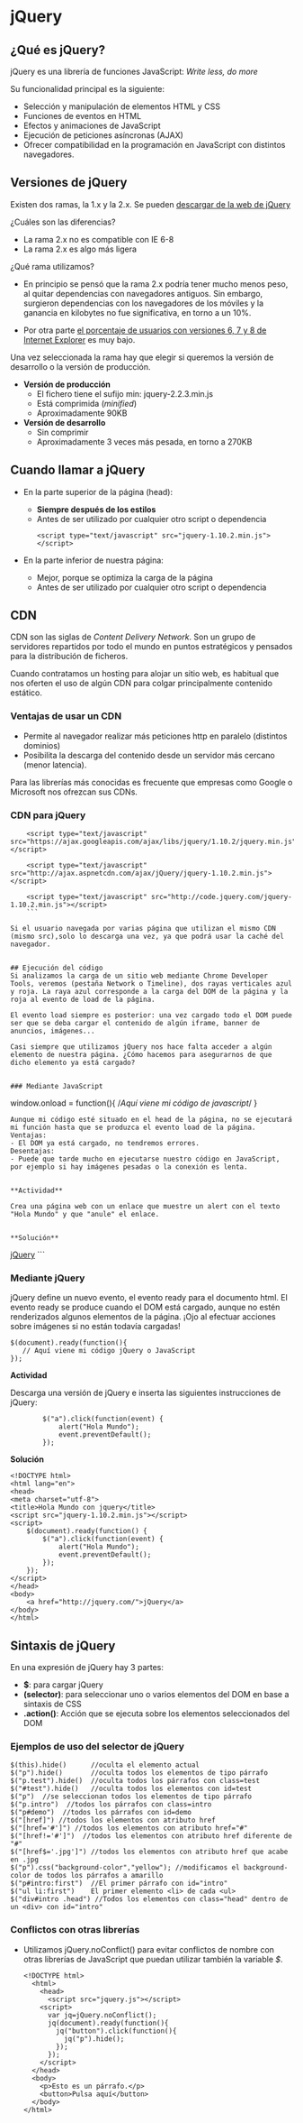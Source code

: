 
# jQuery



## ¿Qué es jQuery?

jQuery es una librería de funciones JavaScript: *Write less, do more* 

Su funcionalidad principal es la siguiente:
- Selección y manipulación de elementos HTML y CSS
- Funciones de eventos en HTML
- Efectos y animaciones de JavaScript
- Ejecución de peticiones asíncronas (AJAX)
- Ofrecer compatibilidad en la programación en JavaScript con distintos navegadores.


## Versiones de jQuery
Existen dos ramas, la 1.x y la 2.x. Se pueden [descargar de la web de jQuery](http://www.jquery.com/download) 

¿Cuáles son las diferencias? 

- La rama 2.x no es compatible con IE 6-8
- La rama 2.x es algo más ligera


¿Qué rama utilizamos?

- En principio se pensó que la rama 2.x podría tener mucho menos peso, al quitar dependencias con navegadores antiguos. Sin embargo, surgieron dependencias con los navegadores de los móviles y la ganancia en kilobytes no fue significativa, en torno a un 10%.

- Por otra parte [el porcentaje de usuarios con versiones 6, 7 y 8 de Internet Explorer](http://gs.statcounter.com/) es muy bajo.


Una vez seleccionada la rama hay que elegir si queremos la versión de desarrollo o la versión de producción.

- **Versión de producción**
  - El fichero tiene el sufijo min: jquery-2.2.3.min.js
  - Está comprimida (*minified*)
  - Aproximadamente 90KB
- **Versión de desarrollo**
  - Sin comprimir
  - Aproximadamente 3 veces más pesada, en torno a 270KB


## Cuando llamar a jQuery
- En la parte superior de la página (head):
  - **Siempre después de los estilos**
  - Antes de ser utilizado por cualquier otro script o dependencia
      ```	
      <script type="text/javascript" src="jquery-1.10.2.min.js"></script>
      ```
    
- En la parte inferior de nuestra página:
  - Mejor, porque se optimiza la carga de la página
  - Antes de ser utilizado por cualquier otro script o dependencia


## CDN
CDN son las siglas de *Content Delivery Network*. Son un grupo de servidores repartidos por todo el mundo en puntos estratégicos y pensados para la distribución de ficheros.

Cuando contratamos un hosting para alojar un sitio web, es habitual que nos oferten el uso de algún CDN para colgar principalmente contenido estático. 


### Ventajas de usar un CDN
- Permite al navegador realizar más peticiones http en paralelo (distintos dominios)
- Posibilita la descarga del contenido desde un servidor más cercano (menor latencia).

Para las librerías más conocidas es frecuente que empresas como Google o Microsoft nos ofrezcan sus CDNs.


### CDN para jQuery

```	
    <script type="text/javascript" src="https://ajax.googleapis.com/ajax/libs/jquery/1.10.2/jquery.min.js"></script>

	<script type="text/javascript" src="http://ajax.aspnetcdn.com/ajax/jQuery/jquery-1.10.2.min.js"></script>
    
	<script type="text/javascript" src="http://code.jquery.com/jquery-1.10.2.min.js"></script>
    ```

Si el usuario navegada por varias página que utilizan el mismo CDN (mismo src),solo lo descarga una vez, ya que podrá usar la caché del navegador.


## Ejecución del código
Si analizamos la carga de un sitio web mediante Chrome Developer Tools, veremos (pestaña Network o Timeline), dos rayas verticales azul y roja. La raya azul corresponde a la carga del DOM de la página y la roja al evento de load de la página.

El evento load siempre es posterior: una vez cargado todo el DOM puede ser que se deba cargar el contenido de algún iframe, banner de anuncios, imágenes...

Casi siempre que utilizamos jQuery nos hace falta acceder a algún elemento de nuestra página. ¿Cómo hacemos para asegurarnos de que dicho elemento ya está cargado?


### Mediante JavaScript
```
window.onload = function(){ /*Aquí viene mi código de javascript*/ }
```
Aunque mi código esté situado en el head de la página, no se ejecutará mi función hasta que se produzca el evento load de la página.
Ventajas:
- El DOM ya está cargado, no tendremos errores.
Desentajas:
- Puede que tarde mucho en ejecutarse nuestro código en JavaScript, por ejemplo si hay imágenes pesadas o la conexión es lenta.


**Actividad**

Crea una página web con un enlace que muestre un alert con el texto "Hola Mundo" y que "anule" el enlace.


**Solución**
``` 
<!DOCTYPE html>
 <html>
 <head>
   <meta charset="utf-8">
   <title>Hola Mundo en javaScript</title>
   <script type="text/javascript">
   window.onload = function() { 
   		document.getElementById("holamundo").onclick = holaMundo;
   }
   function holaMundo()
   {
	   alert ("Hola Mundo");
	   return false;
   }
   </script>
 </head>
 <body>
   <a id="holamundo" href="http://jquery.com/">jQuery</a>
 </body>
 </html>
```


### Mediante jQuery
jQuery define un nuevo evento, el evento ready para el documento html. El evento ready se produce cuando el DOM está cargado, aunque no estén renderizados algunos elementos de la página. ¡Ojo al efectuar acciones sobre imágenes si no están todavía cargadas!

```
$(document).ready(function(){
   // Aquí viene mi código jQuery o JavaScript
});
```


**Actividad**

Descarga una versión de jQuery e inserta las siguientes instrucciones de jQuery:
```
		$("a").click(function(event) {
			alert("Hola Mundo");
			event.preventDefault();
		});
```


**Solución**
```
<!DOCTYPE html>
<html lang="en">
<head>
<meta charset="utf-8">
<title>Hola Mundo con jquery</title>
<script src="jquery-1.10.2.min.js"></script>
<script>
	$(document).ready(function() {
		$("a").click(function(event) {
			alert("Hola Mundo");
			event.preventDefault();
		});
	});
</script>
</head>
<body>
	<a href="http://jquery.com/">jQuery</a>
</body>
</html>
```



## Sintaxis de jQuery
En una expresión de jQuery hay 3 partes:
- **$**: para cargar jQuery
- **(selector)**: para seleccionar uno o varios elementos del DOM en base a sintaxis de CSS
- **.action()**: Acción que se ejecuta sobre los elementos seleccionados del DOM


### Ejemplos de uso del selector de jQuery
```
$(this).hide() 		//oculta el elemento actual
$("p").hide() 		//oculta todos los elementos de tipo párrafo
$("p.test").hide() 	//oculta todos los párrafos con class=test
$("#test").hide() 	//oculta todos los elementos con id=test
$("p")  //se seleccionan todos los elementos de tipo párrafo
$("p.intro")  //todos los párrafos con class=intro
$("p#demo")  //todos los párrafos con id=demo
$("[href]") //todos los elementos con atributo href
$("[href='#']") //todos los elementos con atributo href="#"
$("[href!='#']")  //todos los elementos con atributo href diferente de "#"
$("[href$='.jpg']") //todos los elementos con atributo href que acabe en .jpg
$("p").css("background-color","yellow"); //modificamos el background-color de todos los párrafos a amarillo
$("p#intro:first") 	//El primer párrafo con id="intro"
$("ul li:first") 	El primer elemento <li> de cada <ul>
$("div#intro .head") //Todos los elementos con class="head" dentro de un <div> con id="intro"
```


### Conflictos con otras librerías
* Utilizamos jQuery.noConflict() para evitar conflictos de nombre con otras librerías de JavaScript que puedan utilizar también la variable *$*.

  ```
  <!DOCTYPE html>
    <html>
      <head>
        <script src="jquery.js"></script>
      <script>
        var jq=jQuery.noConflict();
        jq(document).ready(function(){
          jq("button").click(function(){
            jq("p").hide();
          });
        });
      </script>
    </head>
    <body>
      <p>Esto es un párrafo.</p>
      <button>Pulsa aquí</button>
    </body>
  </html>

  ```


